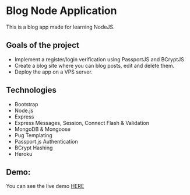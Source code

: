 # Blog Node Application
This is a blog app made for learning NodeJS.

## Goals of the project
* Implement a register/login verification using PassportJS and BCryptJS
* Create a blog site where you can blog posts, edit and delete them.
* Deploy the app on a VPS server.

## Technologies
* Bootstrap
* Node.js
* Express
* Express Messages, Session, Connect Flash & Validation
* MongoDB & Mongoose
* Pug Templating
* Passport.js Authentication
* BCrypt Hashing
* Heroku

## Demo:
You can see the live demo [HERE](https://shrouded-ravine-28015.herokuapp.com/)
